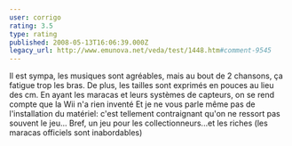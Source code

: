 ```yaml
---
user: corrigo
rating: 3.5
type: rating
published: 2008-05-13T16:06:39.000Z
legacy_url: http://www.emunova.net/veda/test/1448.htm#comment-9545
---
```

Il est sympa, les musiques sont agréables, mais au bout de 2 chansons, ça fatigue trop les bras. 
De plus, les tailles sont exprimés en pouces au lieu des cm.
En ayant les maracas et leurs systèmes de capteurs, on se rend compte que la Wii n'a rien inventé
Et je ne vous parle même pas de l'installation du matériel: c'est tellement contraignant qu'on ne ressort pas souvent le jeu...
Bref, un jeu pour les collectionneurs...et les riches (les maracas officiels sont inabordables)